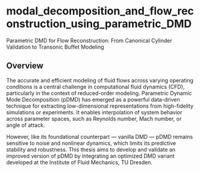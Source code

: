 # modal_decomposition_and_flow_reconstruction_using_parametric_DMD
Parametric DMD for Flow Reconstruction: From Canonical Cylinder Validation to Transonic Buffet Modeling
## Overview

The accurate and efficient modeling of fluid flows across varying operating conditions is a central challenge in computational fluid dynamics (CFD), particularly in the context of reduced-order modeling. Parametric Dynamic Mode Decomposition (pDMD) has emerged as a powerful data-driven technique for extracting low-dimensional representations from high-fidelity simulations or experiments. It enables interpolation of system behavior across parameter spaces, such as Reynolds number, Mach number, or angle of attack.

However, like its foundational counterpart — vanilla DMD — pDMD remains sensitive to noise and nonlinear dynamics, which limits its predictive stability and robustness. This thesis aims to develop and validate an improved version of pDMD by integrating an optimized DMD variant developed at the Institute of Fluid Mechanics, TU Dresden.


